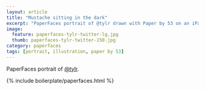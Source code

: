 ```yaml
---
layout: article
title: "Mustache sitting in the dark"
excerpt: "PaperFaces portrait of @tylr drawn with Paper by 53 on an iPad."
image: 
  feature: paperfaces-tylr-twitter-lg.jpg
  thumb: paperfaces-tylr-twitter-150.jpg
category: paperfaces
tags: [portrait, illustration, paper by 53]
---
```


PaperFaces portrait of [@tylr](http://twitter.com/tylr).

{% include boilerplate/paperfaces.html %}